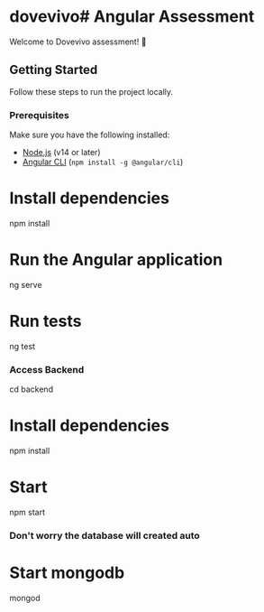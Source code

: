 # dovevivo# Angular Assessment 

Welcome to  Dovevivo assessment! 🚀

## Getting Started

Follow these steps to run the project locally.

### Prerequisites

Make sure you have the following installed:

- [Node.js](https://nodejs.org/) (v14 or later)
- [Angular CLI](https://angular.io/cli) (`npm install -g @angular/cli`)

# Install dependencies
npm install

# Run the Angular application
ng serve
# Run tests
ng test
### Access Backend
cd backend 
# Install dependencies
npm install
# Start 
npm start
### Don't worry the database will created auto
# Start mongodb
mongod
